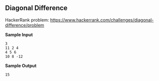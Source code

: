 ## Diagonal Difference

HackerRank problem: https://www.hackerrank.com/challenges/diagonal-difference/problem

**Sample Input**

```
3
11 2 4
4 5 6
10 8 -12
```

**Sample Output**

```
15
```